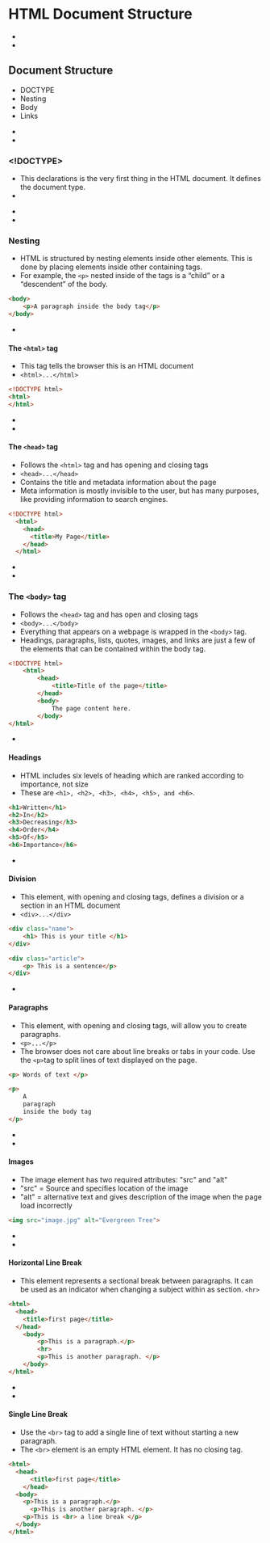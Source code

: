 # HTML Document Structure



-
-
## Document Structure
* DOCTYPE
* Nesting
* Body
* Links



-
-
### <!DOCTYPE>
* This declarations is the very first thing in the HTML document. It defines the document type.
* <!DOCTYPE html>

-
-
### Nesting
* HTML is structured by nesting elements inside other elements. This is done by placing elements inside other containing tags.
* For example, the `<p>` nested inside of the <body> tags is a “child” or a “descendent” of the body.
``` HTML
<body>
	<p>A paragraph inside the body tag</p>
</body>
```

-
#### The `<html>` tag
* This tag tells the browser this is an HTML document
* `<html>...</html>`

```HTML
<!DOCTYPE html>
<html>
</html>
```


-
-
#### The `<head>` tag
* Follows the `<html>` tag and has opening and closing tags
* `<head>...</head>`
* Contains the title and metadata information about the page
* Meta information is mostly invisible to the user, but has many purposes, like providing information to search engines.
```HTML
<!DOCTYPE html>
  <html>
    <head>
      <title>My Page</title>
    </head>
  </html>
```      


-
-
### The `<body>` tag
* Follows the `<head>` tag and has open and closing tags
* `<body>...</body>`
* Everything that appears on a webpage is wrapped in the `<body>` tag.
* Headings, paragraphs, lists, quotes, images, and links are just a few of the elements that can be contained within the body tag.

``` HTML
<!DOCTYPE html>
	<html>
	  	<head>
	    	<title>Title of the page</title>
	  	</head>
	  	<body>
	    	The page content here.
		</body>
</html>
```


-
#### Headings
* HTML includes six levels of heading which are ranked according to importance, not size
* These are `<h1>, <h2>, <h3>, <h4>, <h5>, and <h6>`.
``` HTML
<h1>Written</h1>
<h2>In</h2>
<h3>Decreasing</h3>
<h4>Order</h4>
<h5>Of</h5>
<h6>Importance</h6>
```
-
#### Division
* This element, with opening and closing tags, defines a division or a section in an HTML document
* `<div>...</div>`

```Html
<div class="name">
	<h1> This is your title </h1>
</div>

<div class="article">
	<p> This is a sentence</p>
</div>
```

-
#### Paragraphs
* This element, with opening and closing tags, will allow you to create paragraphs.
* `<p>...</p>`
* The browser does not care about line breaks or tabs in your code. Use the `<p>`tag to split lines of text displayed on the page.

``` HTML
<p> Words of text </p>

<p>
	A
	paragraph
	inside the body tag
</p>

```

-
-

#### Images
* The image element has two required attributes: "src" and "alt"
* "src" = Source and  specifies location of the image
* "alt" = alternative text and gives description of the image when the page load incorrectly

``` HTML
<img src="image.jpg" alt="Evergreen Tree">
```

-
-
#### Horizontal Line Break
* This element represents a sectional break between paragraphs. It can be used as an indicator when changing a subject within as section.
`<hr>`

``` HTML
<html>
  <head>
    <title>first page</title>
  </head>
    <body>
        <p>This is a paragraph.</p>
        <hr>
        <p>This is another paragraph. </p>
    </body>
</html>
```

-
-
#### Single Line Break     
* Use the `<br>` tag to add a single line of text without starting a new paragraph.
* The `<br>` element is an empty HTML element. It has no closing tag.
```HTML
<html>
  <head>
      <title>first page</title>
    </head>
  <body>
    <p>This is a paragraph.</p>
      <p>This is another paragraph. </p>
    <p>This is <br> a line break </p>
  </body>
</html>
```
